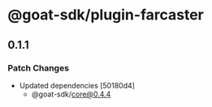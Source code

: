 # @goat-sdk/plugin-farcaster

## 0.1.1

### Patch Changes

- Updated dependencies [50180d4]
  - @goat-sdk/core@0.4.4
